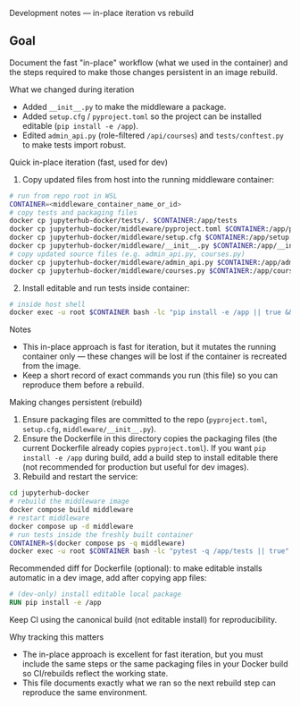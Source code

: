 Development notes — in-place iteration vs rebuild

Goal
----
Document the fast "in-place" workflow (what we used in the container) and the steps required to make those changes persistent in an image rebuild.

What we changed during iteration
- Added `__init__.py` to make the middleware a package.
- Added `setup.cfg` / `pyproject.toml` so the project can be installed editable (`pip install -e /app`).
- Edited `admin_api.py` (role-filtered `/api/courses`) and `tests/conftest.py` to make tests import robust.

Quick in-place iteration (fast, used for dev)
1. Copy updated files from host into the running middleware container:

```bash
# run from repo root in WSL
CONTAINER=<middleware_container_name_or_id>
# copy tests and packaging files
docker cp jupyterhub-docker/tests/. $CONTAINER:/app/tests
docker cp jupyterhub-docker/middleware/pyproject.toml $CONTAINER:/app/pyproject.toml
docker cp jupyterhub-docker/middleware/setup.cfg $CONTAINER:/app/setup.cfg
docker cp jupyterhub-docker/middleware/__init__.py $CONTAINER:/app/__init__.py
# copy updated source files (e.g. admin_api.py, courses.py)
docker cp jupyterhub-docker/middleware/admin_api.py $CONTAINER:/app/admin_api.py
docker cp jupyterhub-docker/middleware/courses.py $CONTAINER:/app/courses.py
```

2. Install editable and run tests inside container:

```bash
# inside host shell
docker exec -u root $CONTAINER bash -lc "pip install -e /app || true && pip install pytest || true && pytest -q /app/tests || true"
```

Notes
- This in-place approach is fast for iteration, but it mutates the running container only — these changes will be lost if the container is recreated from the image.
- Keep a short record of exact commands you run (this file) so you can reproduce them before a rebuild.

Making changes persistent (rebuild)
1. Ensure packaging files are committed to the repo (`pyproject.toml`, `setup.cfg`, `middleware/__init__.py`).
2. Ensure the Dockerfile in this directory copies the packaging files (the current Dockerfile already copies `pyproject.toml`). If you want `pip install -e /app` during build, add a build step to install editable there (not recommended for production but useful for dev images).
3. Rebuild and restart the service:

```bash
cd jupyterhub-docker
# rebuild the middleware image
docker compose build middleware
# restart middleware
docker compose up -d middleware
# run tests inside the freshly built container
CONTAINER=$(docker compose ps -q middleware)
docker exec -u root $CONTAINER bash -lc "pytest -q /app/tests || true"
```

Recommended diff for Dockerfile (optional): to make editable installs automatic in a dev image, add after copying app files:

```dockerfile
# (dev-only) install editable local package
RUN pip install -e /app
```

Keep CI using the canonical build (not editable install) for reproducibility.

Why tracking this matters
- The in-place approach is excellent for fast iteration, but you must include the same steps or the same packaging files in your Docker build so CI/rebuilds reflect the working state.
- This file documents exactly what we ran so the next rebuild step can reproduce the same environment.


